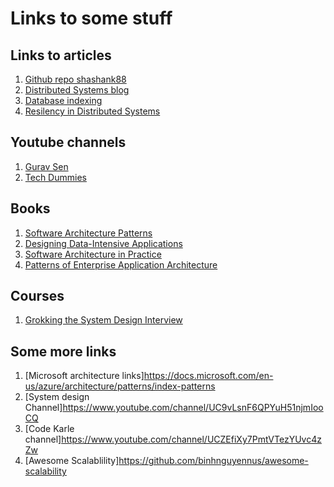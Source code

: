 # Links to some stuff

## Links to articles
1. [Github repo shashank88](https://github.com/shashank88/system_design)
2. [Distributed Systems blog](https://www.allthingsdistributed.com/2008/12/eventually_consistent.html)
3. [Database indexing](https://www.freecodecamp.org/news/database-indexing-at-a-glance-bb50809d48bd/)
4. [Resilency in Distributed Systems](https://link.medium.com/IOwlKnzs5Z) 

## Youtube channels
1. [Gurav Sen](https://www.youtube.com/watch?v=mhUQe4BKZXs&list=PLkQkbY7JNJuBoTemzQfjym0sqbOHt5fnV)
2. [Tech Dummies](https://www.youtube.com/channel/UCn1XnDWhsLS5URXTi5wtFTA)

## Books
1. [Software Architecture Patterns](https://www.oreilly.com/library/view/software-architecture-patterns/9781491971437/)
2. [Designing Data-Intensive Applications](https://www.oreilly.com/library/view/designing-data-intensive-applications/9781491903063/)
3. [Software Architecture in Practice](https://www.pearson.com/us/higher-education/product/Bass-Software-Architecture-in-Practice/9780201199307.html)
4. [Patterns of Enterprise Application Architecture](https://www.oreilly.com/library/view/patterns-of-enterprise/0321127420/)

## Courses
1. [Grokking the System Design Interview](https://www.educative.io/courses/grokking-the-system-design-interview)
## Some more links
1. [Microsoft architecture links]https://docs.microsoft.com/en-us/azure/architecture/patterns/index-patterns
2. [System design Channel]https://www.youtube.com/channel/UC9vLsnF6QPYuH51njmIooCQ
3. [Code Karle channel]https://www.youtube.com/channel/UCZEfiXy7PmtVTezYUvc4zZw
4. [Awesome Scalablility]https://github.com/binhnguyennus/awesome-scalability
